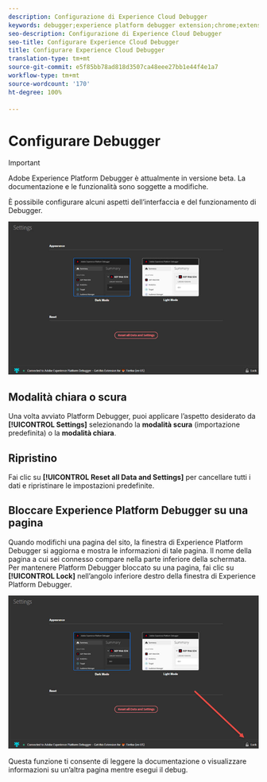 ```yaml
---
description: Configurazione di Experience Cloud Debugger
keywords: debugger;experience platform debugger extension;chrome;extension;configure
seo-description: Configurazione di Experience Cloud Debugger
seo-title: Configurare Experience Cloud Debugger
title: Configurare Experience Cloud Debugger
translation-type: tm+mt
source-git-commit: e5f85bb78ad818d3507ca48eee27bb1e44f4e1a7
workflow-type: tm+mt
source-wordcount: '170'
ht-degree: 100%

---
```



# Configurare Debugger

>[!IMPORTANT]
>
>Adobe Experience Platform Debugger è attualmente in versione beta. La documentazione e le funzionalità sono soggette a modifiche.

È possibile configurare alcuni aspetti dell’interfaccia e del funzionamento di Debugger.

![](assets/settings.jpg)

## Modalità chiara o scura

Una volta avviato Platform Debugger, puoi applicare l’aspetto desiderato da **[!UICONTROL Settings]** selezionando la **modalità scura** (importazione predefinita) o la **modalità chiara**.

## Ripristino

Fai clic su **[!UICONTROL Reset all Data and Settings]** per cancellare tutti i dati e ripristinare le impostazioni predefinite.

## Bloccare Experience Platform Debugger su una pagina

Quando modifichi una pagina del sito, la finestra di Experience Platform Debugger si aggiorna e mostra le informazioni di tale pagina. Il nome della pagina a cui sei connesso compare nella parte inferiore della schermata. Per mantenere Platform Debugger bloccato su una pagina, fai clic su **[!UICONTROL Lock]** nell’angolo inferiore destro della finestra di Experience Platform Debugger.

![](assets/lock.jpg)

Questa funzione ti consente di leggere la documentazione o visualizzare informazioni su un’altra pagina mentre esegui il debug.